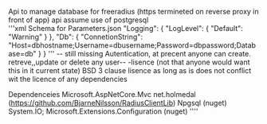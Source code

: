 Api to manage database for freeradius (https termineted on reverse proxy in front of app)
api assume use of postgresql
<br>
'''xml
Schema for Parameters.json
"Logging": {
    "LogLevel": {
      "Default":  "Warning"
    }
  },
  "Db": {
    "ConnetionString": "Host=dbhostname;Username=dbusername;Password=dbpassword;Database=db"
  }
}
'''
-- still missing Autentication, at precent anyone can create. retreve,,update or delete any user--
-lisence (not that anyone would want this in it current state) BSD 3 clause lisence as long as is does not conflict wit the licence of any dependencies

Dependenceies 
Microsoft.AspNetCore.Mvc
net.holmedal (https://github.com/BjarneNilsson/RadiusClientLib)
Npgsql (nuget)
System.IO;
Microsoft.Extensions.Configuration (nuget)
''''


